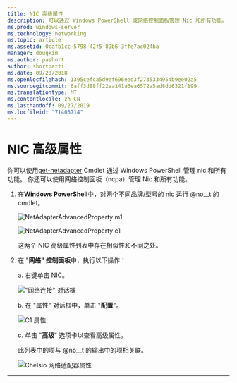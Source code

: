```yaml
---
title: NIC 高级属性
description: 可以通过 Windows PowerShell 或网络控制面板管理 Nic 和所有功能。
ms.prod: windows-server
ms.technology: networking
ms.topic: article
ms.assetid: 0cafb1cc-5798-42f5-89b6-3ffe7ac024ba
manager: dougkim
ms.author: pashort
author: shortpatti
ms.date: 09/20/2018
ms.openlocfilehash: 1395cefca5d9ef696eed3f2735334954b9ee02a5
ms.sourcegitcommit: 6aff3d88ff22ea141a6ea6572a5ad8dd6321f199
ms.translationtype: MT
ms.contentlocale: zh-CN
ms.lasthandoff: 09/27/2019
ms.locfileid: "71405714"
---
```

# <a name="nic-advanced-properties"></a>NIC 高级属性

你可以使用[get-netadapter](https://docs.microsoft.com/powershell/module/netadapter/?view=win10-ps&viewFallbackFrom=winserverr2-ps) Cmdlet 通过 Windows PowerShell 管理 nic 和所有功能。  你还可以使用网络控制面板（ncpa）管理 Nic 和所有功能。 

1. 在**Windows PowerShell**中，对两个不同品牌/型号的 nic 运行 @no__t 的 cmdlet。

   ![NetAdapterAdvancedProperty m1](../../media/network-offload-and-optimization/Get-NetAdapterAdvancedProperty-m1.png)

   ![NetAdapterAdvancedProperty c1](../../media/network-offload-and-optimization/Get-NetAdapterAdvancedProperty-c1.png)

   这两个 NIC 高级属性列表中存在相似性和不同之处。

2. 在 "**网络" 控制面板**中，执行以下操作：

   a. 右键单击 NIC。

   !["网络连接" 对话框](../../media/network-offload-and-optimization/network-connections-dialog.png)

   b. 在 "属性" 对话框中，单击 "**配置**"。

    ![C1 属性](../../media/network-offload-and-optimization/c1-properties.png)

   c. 单击 "**高级**" 选项卡以查看高级属性。<p>此列表中的项与 @no__t 的输出中的项相关联。

   ![Chelsio 网络适配器属性](../../media/network-offload-and-optimization/chelsio-network-adapter-properties.png)

---
